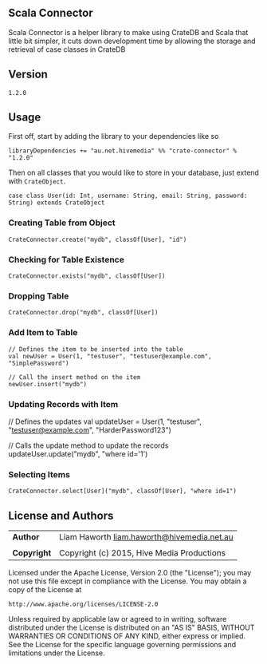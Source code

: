 Scala Connector
---------------

Scala Connector is a helper library to make using CrateDB and Scala that little bit simpler, it cuts down development
time by allowing the storage and retrieval of case classes in CrateDB


Version
-------

`1.2.0`


Usage
-----

First off, start by adding the library to your dependencies like so

    libraryDependencies += "au.net.hivemedia" %% "crate-connector" % "1.2.0"

Then on all classes that you would like to store in your database, just extend with `CrateObject`.

    case class User(id: Int, username: String, email: String, password: String) extends CrateObject

### Creating Table from Object

    CrateConnector.create("mydb", classOf[User], "id")

### Checking for Table Existence

    CrateConnector.exists("mydb", classOf[User])

### Dropping Table

    CrateConnector.drop("mydb", classOf[User])

### Add Item to Table

    // Defines the item to be inserted into the table
    val newUser = User(1, "testuser", "testuser@example.com", "SimplePassword")

    // Call the insert method on the item
    newUser.insert("mydb")

### Updating Records with Item

   // Defines the updates
   val updateUser = User(1, "testuser", "testuser@example.com", "HarderPassword123")

   // Calls the update method to update the records
   updateUser.update("mydb", "where id='1')

### Selecting Items

    CrateConnector.select[User]("mydb", classOf[User], "where id=1")


License and Authors
-------------------

|                        |                                                 |
|:-----------------------|:------------------------------------------------|
| **Author**             | Liam Haworth <liam.haworth@hivemedia.net.au>    |
|                        |                                                 |
| **Copyright**          | Copyright (c) 2015, Hive Media Productions      |

Licensed under the Apache License, Version 2.0 (the "License"); you may not use this file except in
compliance with the License. You may obtain a copy of the License at

    http://www.apache.org/licenses/LICENSE-2.0

Unless required by applicable law or agreed to in writing, software distributed under the License is
distributed on an "AS IS" BASIS, WITHOUT WARRANTIES OR CONDITIONS OF ANY KIND, either express or implied.
See the License for the specific language governing permissions and limitations under the License.